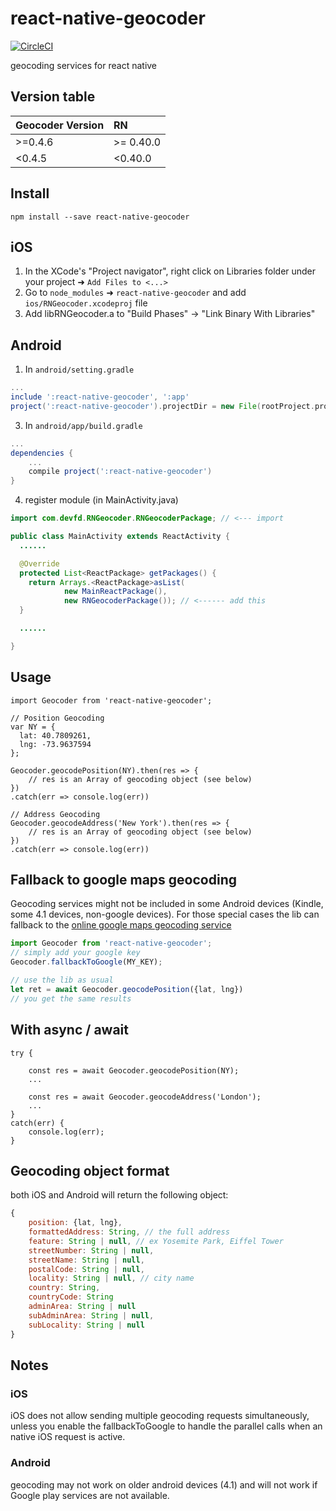 

# react-native-geocoder 

[![CircleCI](https://circleci.com/gh/devfd/react-native-geocoder/tree/master.svg?style=shield)](https://circleci.com/gh/devfd/react-native-geocoder/tree/master)

geocoding services for react native


## Version table
| Geocoder Version | RN        |
| ------- |:----------|
| >=0.4.6   | >= 0.40.0 |
| <0.4.5   | <0.40.0   |


## Install
```
npm install --save react-native-geocoder
```
## iOS

1. In the XCode's "Project navigator", right click on Libraries folder under your project ➜ `Add Files to <...>`
2. Go to `node_modules` ➜ `react-native-geocoder` and add `ios/RNGeocoder.xcodeproj` file
3. Add libRNGeocoder.a to "Build Phases" -> "Link Binary With Libraries"

## Android
1. In `android/setting.gradle`

```gradle
...
include ':react-native-geocoder', ':app'
project(':react-native-geocoder').projectDir = new File(rootProject.projectDir, '../node_modules/react-native-geocoder/android')
```

3. In `android/app/build.gradle`

```gradle
...
dependencies {
    ...
    compile project(':react-native-geocoder')
}
```

4. register module (in MainActivity.java)

```java
import com.devfd.RNGeocoder.RNGeocoderPackage; // <--- import

public class MainActivity extends ReactActivity {
  ......

  @Override
  protected List<ReactPackage> getPackages() {
    return Arrays.<ReactPackage>asList(
            new MainReactPackage(),
            new RNGeocoderPackage()); // <------ add this
  }

  ......

}

```

## Usage
```
import Geocoder from 'react-native-geocoder';

// Position Geocoding
var NY = {
  lat: 40.7809261,
  lng: -73.9637594
};

Geocoder.geocodePosition(NY).then(res => {
    // res is an Array of geocoding object (see below)
})
.catch(err => console.log(err))

// Address Geocoding
Geocoder.geocodeAddress('New York').then(res => {
    // res is an Array of geocoding object (see below)
})
.catch(err => console.log(err))
```

## Fallback to google maps geocoding

Geocoding services might not be included in some Android devices (Kindle, some 4.1 devices, non-google devices). For those special cases the lib can fallback to the [online google maps geocoding service](https://developers.google.com/maps/documentation/geocoding/intro#Geocoding)

```js
import Geocoder from 'react-native-geocoder';
// simply add your google key
Geocoder.fallbackToGoogle(MY_KEY);

// use the lib as usual
let ret = await Geocoder.geocodePosition({lat, lng})
// you get the same results

```

## With async / await
```
try {

    const res = await Geocoder.geocodePosition(NY);
    ...

    const res = await Geocoder.geocodeAddress('London');
    ...
}
catch(err) {
    console.log(err);
}
```

## Geocoding object format
both iOS and Android will return the following object:

```js
{
    position: {lat, lng},
    formattedAddress: String, // the full address
    feature: String | null, // ex Yosemite Park, Eiffel Tower
    streetNumber: String | null,
    streetName: String | null,
    postalCode: String | null,
    locality: String | null, // city name
    country: String, 
    countryCode: String
    adminArea: String | null
    subAdminArea: String | null,
    subLocality: String | null
}
```

## Notes

### iOS
iOS does not allow sending multiple geocoding requests simultaneously, unless you enable the fallbackToGoogle to handle the parallel calls when an native iOS request is active.

### Android
geocoding may not work on older android devices (4.1) and will not work if Google play services are not available.



